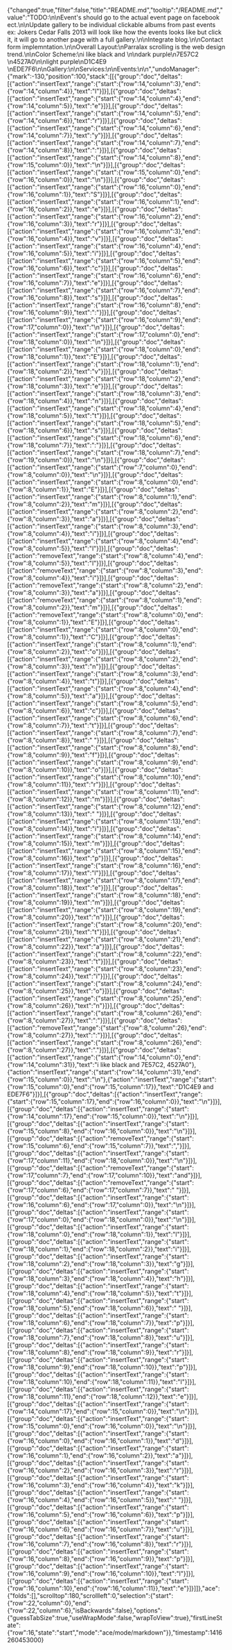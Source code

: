 {"changed":true,"filter":false,"title":"README.md","tooltip":"/README.md","value":"TODO:\n\nEvent's should go to the actual event page on facebook ect.\n\nUpdate gallery to be individual clickable albums from past events ex: Jokers Cedar Falls 2013 will look like how the events looks like but click it, it will go to another page with a full gallery.\n\nIntegrate blog.\n\nContact form implemntation.\n\nOverall Layout:\nParralax scrolling is the web design trend.\n\nColor Scheme:\ni like black and \n\ndark purple\n7E57C2 \n4527A0\n\nlight purple\nD1C4E9 \nEDE7F6\n\nGallery:\n\nServices:\n\nEvents:\n\n","undoManager":{"mark":-130,"position":100,"stack":[[{"group":"doc","deltas":[{"action":"insertText","range":{"start":{"row":14,"column":3},"end":{"row":14,"column":4}},"text":"l"}]}],[{"group":"doc","deltas":[{"action":"insertText","range":{"start":{"row":14,"column":4},"end":{"row":14,"column":5}},"text":"e"}]}],[{"group":"doc","deltas":[{"action":"insertText","range":{"start":{"row":14,"column":5},"end":{"row":14,"column":6}},"text":"r"}]}],[{"group":"doc","deltas":[{"action":"insertText","range":{"start":{"row":14,"column":6},"end":{"row":14,"column":7}},"text":"y"}]}],[{"group":"doc","deltas":[{"action":"insertText","range":{"start":{"row":14,"column":7},"end":{"row":14,"column":8}},"text":":"}]}],[{"group":"doc","deltas":[{"action":"insertText","range":{"start":{"row":14,"column":8},"end":{"row":15,"column":0}},"text":"\n"}]}],[{"group":"doc","deltas":[{"action":"insertText","range":{"start":{"row":15,"column":0},"end":{"row":16,"column":0}},"text":"\n"}]}],[{"group":"doc","deltas":[{"action":"insertText","range":{"start":{"row":16,"column":0},"end":{"row":16,"column":1}},"text":"S"}]}],[{"group":"doc","deltas":[{"action":"insertText","range":{"start":{"row":16,"column":1},"end":{"row":16,"column":2}},"text":"e"}]}],[{"group":"doc","deltas":[{"action":"insertText","range":{"start":{"row":16,"column":2},"end":{"row":16,"column":3}},"text":"r"}]}],[{"group":"doc","deltas":[{"action":"insertText","range":{"start":{"row":16,"column":3},"end":{"row":16,"column":4}},"text":"v"}]}],[{"group":"doc","deltas":[{"action":"insertText","range":{"start":{"row":16,"column":4},"end":{"row":16,"column":5}},"text":"i"}]}],[{"group":"doc","deltas":[{"action":"insertText","range":{"start":{"row":16,"column":5},"end":{"row":16,"column":6}},"text":"c"}]}],[{"group":"doc","deltas":[{"action":"insertText","range":{"start":{"row":16,"column":6},"end":{"row":16,"column":7}},"text":"e"}]}],[{"group":"doc","deltas":[{"action":"insertText","range":{"start":{"row":16,"column":7},"end":{"row":16,"column":8}},"text":"s"}]}],[{"group":"doc","deltas":[{"action":"insertText","range":{"start":{"row":16,"column":8},"end":{"row":16,"column":9}},"text":":"}]}],[{"group":"doc","deltas":[{"action":"insertText","range":{"start":{"row":16,"column":9},"end":{"row":17,"column":0}},"text":"\n"}]}],[{"group":"doc","deltas":[{"action":"insertText","range":{"start":{"row":17,"column":0},"end":{"row":18,"column":0}},"text":"\n"}]}],[{"group":"doc","deltas":[{"action":"insertText","range":{"start":{"row":18,"column":0},"end":{"row":18,"column":1}},"text":"E"}]}],[{"group":"doc","deltas":[{"action":"insertText","range":{"start":{"row":18,"column":1},"end":{"row":18,"column":2}},"text":"v"}]}],[{"group":"doc","deltas":[{"action":"insertText","range":{"start":{"row":18,"column":2},"end":{"row":18,"column":3}},"text":"e"}]}],[{"group":"doc","deltas":[{"action":"insertText","range":{"start":{"row":18,"column":3},"end":{"row":18,"column":4}},"text":"n"}]}],[{"group":"doc","deltas":[{"action":"insertText","range":{"start":{"row":18,"column":4},"end":{"row":18,"column":5}},"text":"t"}]}],[{"group":"doc","deltas":[{"action":"insertText","range":{"start":{"row":18,"column":5},"end":{"row":18,"column":6}},"text":"s"}]}],[{"group":"doc","deltas":[{"action":"insertText","range":{"start":{"row":18,"column":6},"end":{"row":18,"column":7}},"text":":"}]}],[{"group":"doc","deltas":[{"action":"insertText","range":{"start":{"row":18,"column":7},"end":{"row":19,"column":0}},"text":"\n"}]}],[{"group":"doc","deltas":[{"action":"insertText","range":{"start":{"row":7,"column":0},"end":{"row":8,"column":0}},"text":"\n"}]}],[{"group":"doc","deltas":[{"action":"insertText","range":{"start":{"row":8,"column":0},"end":{"row":8,"column":1}},"text":"E"}]}],[{"group":"doc","deltas":[{"action":"insertText","range":{"start":{"row":8,"column":1},"end":{"row":8,"column":2}},"text":"m"}]}],[{"group":"doc","deltas":[{"action":"insertText","range":{"start":{"row":8,"column":2},"end":{"row":8,"column":3}},"text":"a"}]}],[{"group":"doc","deltas":[{"action":"insertText","range":{"start":{"row":8,"column":3},"end":{"row":8,"column":4}},"text":"i"}]}],[{"group":"doc","deltas":[{"action":"insertText","range":{"start":{"row":8,"column":4},"end":{"row":8,"column":5}},"text":"l"}]}],[{"group":"doc","deltas":[{"action":"removeText","range":{"start":{"row":8,"column":4},"end":{"row":8,"column":5}},"text":"l"}]}],[{"group":"doc","deltas":[{"action":"removeText","range":{"start":{"row":8,"column":3},"end":{"row":8,"column":4}},"text":"i"}]}],[{"group":"doc","deltas":[{"action":"removeText","range":{"start":{"row":8,"column":2},"end":{"row":8,"column":3}},"text":"a"}]}],[{"group":"doc","deltas":[{"action":"removeText","range":{"start":{"row":8,"column":1},"end":{"row":8,"column":2}},"text":"m"}]}],[{"group":"doc","deltas":[{"action":"removeText","range":{"start":{"row":8,"column":0},"end":{"row":8,"column":1}},"text":"E"}]}],[{"group":"doc","deltas":[{"action":"insertText","range":{"start":{"row":8,"column":0},"end":{"row":8,"column":1}},"text":"C"}]}],[{"group":"doc","deltas":[{"action":"insertText","range":{"start":{"row":8,"column":1},"end":{"row":8,"column":2}},"text":"o"}]}],[{"group":"doc","deltas":[{"action":"insertText","range":{"start":{"row":8,"column":2},"end":{"row":8,"column":3}},"text":"n"}]}],[{"group":"doc","deltas":[{"action":"insertText","range":{"start":{"row":8,"column":3},"end":{"row":8,"column":4}},"text":"t"}]}],[{"group":"doc","deltas":[{"action":"insertText","range":{"start":{"row":8,"column":4},"end":{"row":8,"column":5}},"text":"a"}]}],[{"group":"doc","deltas":[{"action":"insertText","range":{"start":{"row":8,"column":5},"end":{"row":8,"column":6}},"text":"c"}]}],[{"group":"doc","deltas":[{"action":"insertText","range":{"start":{"row":8,"column":6},"end":{"row":8,"column":7}},"text":"t"}]}],[{"group":"doc","deltas":[{"action":"insertText","range":{"start":{"row":8,"column":7},"end":{"row":8,"column":8}},"text":" "}]}],[{"group":"doc","deltas":[{"action":"insertText","range":{"start":{"row":8,"column":8},"end":{"row":8,"column":9}},"text":"f"}]}],[{"group":"doc","deltas":[{"action":"insertText","range":{"start":{"row":8,"column":9},"end":{"row":8,"column":10}},"text":"o"}]}],[{"group":"doc","deltas":[{"action":"insertText","range":{"start":{"row":8,"column":10},"end":{"row":8,"column":11}},"text":"r"}]}],[{"group":"doc","deltas":[{"action":"insertText","range":{"start":{"row":8,"column":11},"end":{"row":8,"column":12}},"text":"m"}]}],[{"group":"doc","deltas":[{"action":"insertText","range":{"start":{"row":8,"column":12},"end":{"row":8,"column":13}},"text":" "}]}],[{"group":"doc","deltas":[{"action":"insertText","range":{"start":{"row":8,"column":13},"end":{"row":8,"column":14}},"text":"i"}]}],[{"group":"doc","deltas":[{"action":"insertText","range":{"start":{"row":8,"column":14},"end":{"row":8,"column":15}},"text":"m"}]}],[{"group":"doc","deltas":[{"action":"insertText","range":{"start":{"row":8,"column":15},"end":{"row":8,"column":16}},"text":"p"}]}],[{"group":"doc","deltas":[{"action":"insertText","range":{"start":{"row":8,"column":16},"end":{"row":8,"column":17}},"text":"l"}]}],[{"group":"doc","deltas":[{"action":"insertText","range":{"start":{"row":8,"column":17},"end":{"row":8,"column":18}},"text":"e"}]}],[{"group":"doc","deltas":[{"action":"insertText","range":{"start":{"row":8,"column":18},"end":{"row":8,"column":19}},"text":"m"}]}],[{"group":"doc","deltas":[{"action":"insertText","range":{"start":{"row":8,"column":19},"end":{"row":8,"column":20}},"text":"n"}]}],[{"group":"doc","deltas":[{"action":"insertText","range":{"start":{"row":8,"column":20},"end":{"row":8,"column":21}},"text":"t"}]}],[{"group":"doc","deltas":[{"action":"insertText","range":{"start":{"row":8,"column":21},"end":{"row":8,"column":22}},"text":"a"}]}],[{"group":"doc","deltas":[{"action":"insertText","range":{"start":{"row":8,"column":22},"end":{"row":8,"column":23}},"text":"t"}]}],[{"group":"doc","deltas":[{"action":"insertText","range":{"start":{"row":8,"column":23},"end":{"row":8,"column":24}},"text":"i"}]}],[{"group":"doc","deltas":[{"action":"insertText","range":{"start":{"row":8,"column":24},"end":{"row":8,"column":25}},"text":"o"}]}],[{"group":"doc","deltas":[{"action":"insertText","range":{"start":{"row":8,"column":25},"end":{"row":8,"column":26}},"text":"n"}]}],[{"group":"doc","deltas":[{"action":"insertText","range":{"start":{"row":8,"column":26},"end":{"row":8,"column":27}},"text":":"}]}],[{"group":"doc","deltas":[{"action":"removeText","range":{"start":{"row":8,"column":26},"end":{"row":8,"column":27}},"text":":"}]}],[{"group":"doc","deltas":[{"action":"insertText","range":{"start":{"row":8,"column":26},"end":{"row":8,"column":27}},"text":"."}]}],[{"group":"doc","deltas":[{"action":"insertText","range":{"start":{"row":14,"column":0},"end":{"row":14,"column":31}},"text":"i like black and 7E57C2, 4527A0"},{"action":"insertText","range":{"start":{"row":14,"column":31},"end":{"row":15,"column":0}},"text":"\n"},{"action":"insertText","range":{"start":{"row":15,"column":0},"end":{"row":15,"column":17}},"text":"D1C4E9 and EDE7F6"}]}],[{"group":"doc","deltas":[{"action":"insertText","range":{"start":{"row":15,"column":17},"end":{"row":16,"column":0}},"text":"\n"}]}],[{"group":"doc","deltas":[{"action":"insertText","range":{"start":{"row":14,"column":17},"end":{"row":15,"column":0}},"text":"\n"}]}],[{"group":"doc","deltas":[{"action":"insertText","range":{"start":{"row":15,"column":8},"end":{"row":16,"column":0}},"text":"\n"}]}],[{"group":"doc","deltas":[{"action":"removeText","range":{"start":{"row":15,"column":6},"end":{"row":15,"column":7}},"text":","}]}],[{"group":"doc","deltas":[{"action":"insertText","range":{"start":{"row":17,"column":11},"end":{"row":18,"column":0}},"text":"\n"}]}],[{"group":"doc","deltas":[{"action":"removeText","range":{"start":{"row":17,"column":7},"end":{"row":17,"column":10}},"text":"and"}]}],[{"group":"doc","deltas":[{"action":"removeText","range":{"start":{"row":17,"column":6},"end":{"row":17,"column":7}},"text":" "}]}],[{"group":"doc","deltas":[{"action":"insertText","range":{"start":{"row":16,"column":6},"end":{"row":17,"column":0}},"text":"\n"}]}],[{"group":"doc","deltas":[{"action":"insertText","range":{"start":{"row":17,"column":0},"end":{"row":18,"column":0}},"text":"\n"}]}],[{"group":"doc","deltas":[{"action":"insertText","range":{"start":{"row":18,"column":0},"end":{"row":18,"column":1}},"text":"l"}]}],[{"group":"doc","deltas":[{"action":"insertText","range":{"start":{"row":18,"column":1},"end":{"row":18,"column":2}},"text":"i"}]}],[{"group":"doc","deltas":[{"action":"insertText","range":{"start":{"row":18,"column":2},"end":{"row":18,"column":3}},"text":"g"}]}],[{"group":"doc","deltas":[{"action":"insertText","range":{"start":{"row":18,"column":3},"end":{"row":18,"column":4}},"text":"h"}]}],[{"group":"doc","deltas":[{"action":"insertText","range":{"start":{"row":18,"column":4},"end":{"row":18,"column":5}},"text":"t"}]}],[{"group":"doc","deltas":[{"action":"insertText","range":{"start":{"row":18,"column":5},"end":{"row":18,"column":6}},"text":" "}]}],[{"group":"doc","deltas":[{"action":"insertText","range":{"start":{"row":18,"column":6},"end":{"row":18,"column":7}},"text":"p"}]}],[{"group":"doc","deltas":[{"action":"insertText","range":{"start":{"row":18,"column":7},"end":{"row":18,"column":8}},"text":"u"}]}],[{"group":"doc","deltas":[{"action":"insertText","range":{"start":{"row":18,"column":8},"end":{"row":18,"column":9}},"text":"r"}]}],[{"group":"doc","deltas":[{"action":"insertText","range":{"start":{"row":18,"column":9},"end":{"row":18,"column":10}},"text":"p"}]}],[{"group":"doc","deltas":[{"action":"insertText","range":{"start":{"row":18,"column":10},"end":{"row":18,"column":11}},"text":"l"}]}],[{"group":"doc","deltas":[{"action":"insertText","range":{"start":{"row":18,"column":11},"end":{"row":18,"column":12}},"text":"e"}]}],[{"group":"doc","deltas":[{"action":"insertText","range":{"start":{"row":14,"column":17},"end":{"row":15,"column":0}},"text":"\n"}]}],[{"group":"doc","deltas":[{"action":"insertText","range":{"start":{"row":15,"column":0},"end":{"row":16,"column":0}},"text":"\n"}]}],[{"group":"doc","deltas":[{"action":"insertText","range":{"start":{"row":16,"column":0},"end":{"row":16,"column":1}},"text":"d"}]}],[{"group":"doc","deltas":[{"action":"insertText","range":{"start":{"row":16,"column":1},"end":{"row":16,"column":2}},"text":"a"}]}],[{"group":"doc","deltas":[{"action":"insertText","range":{"start":{"row":16,"column":2},"end":{"row":16,"column":3}},"text":"r"}]}],[{"group":"doc","deltas":[{"action":"insertText","range":{"start":{"row":16,"column":3},"end":{"row":16,"column":4}},"text":"k"}]}],[{"group":"doc","deltas":[{"action":"insertText","range":{"start":{"row":16,"column":4},"end":{"row":16,"column":5}},"text":" "}]}],[{"group":"doc","deltas":[{"action":"insertText","range":{"start":{"row":16,"column":5},"end":{"row":16,"column":6}},"text":"p"}]}],[{"group":"doc","deltas":[{"action":"insertText","range":{"start":{"row":16,"column":6},"end":{"row":16,"column":7}},"text":"u"}]}],[{"group":"doc","deltas":[{"action":"insertText","range":{"start":{"row":16,"column":7},"end":{"row":16,"column":8}},"text":"r"}]}],[{"group":"doc","deltas":[{"action":"insertText","range":{"start":{"row":16,"column":8},"end":{"row":16,"column":9}},"text":"p"}]}],[{"group":"doc","deltas":[{"action":"insertText","range":{"start":{"row":16,"column":9},"end":{"row":16,"column":10}},"text":"l"}]}],[{"group":"doc","deltas":[{"action":"insertText","range":{"start":{"row":16,"column":10},"end":{"row":16,"column":11}},"text":"e"}]}]]},"ace":{"folds":[],"scrolltop":180,"scrollleft":0,"selection":{"start":{"row":22,"column":0},"end":{"row":22,"column":6},"isBackwards":false},"options":{"guessTabSize":true,"useWrapMode":false,"wrapToView":true},"firstLineState":{"row":16,"state":"start","mode":"ace/mode/markdown"}},"timestamp":1416260453000}